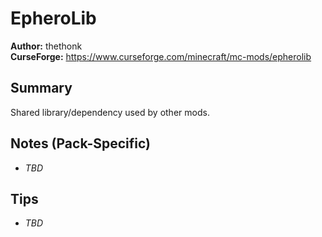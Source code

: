 # EpheroLib

**Author:** thethonk  
**CurseForge:** https://www.curseforge.com/minecraft/mc-mods/epherolib

## Summary
Shared library/dependency used by other mods.

## Notes (Pack-Specific)
- _TBD_

## Tips
- _TBD_

